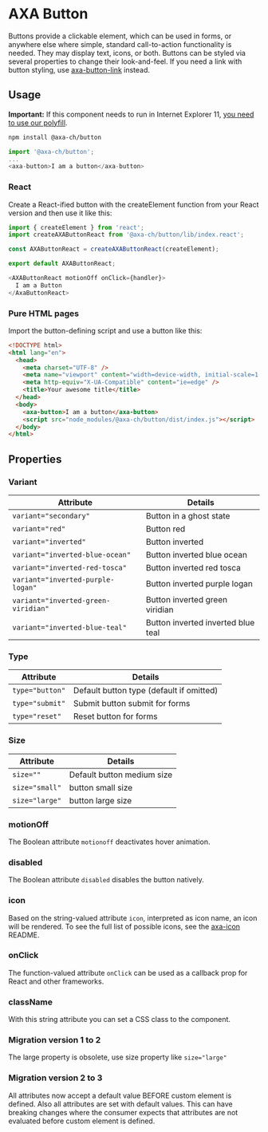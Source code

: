 # AXA Button

Buttons provide a clickable element, which can be used in forms, or anywhere else where simple, standard call-to-action functionality is needed. They may display text, icons, or both. Buttons can be styled via several properties to change their look-and-feel.
If you need a link with button styling, use [axa-button-link](https://github.com/axa-ch/patterns-library/blob/develop/src/components/10-atoms/button-link/README.md) instead.

## Usage

**Important:** If this component needs to run in Internet Explorer 11, [you need to use our polyfill](https://github.com/axa-ch/patterns-library/tree/develop/src/components/05-utils/polyfill).

```bash
npm install @axa-ch/button
```

```js
import '@axa-ch/button';
...
<axa-button>I am a button</axa-button>
```

### React

Create a React-ified button with the createElement function from your React version and then use it like this:

```js
import { createElement } from 'react';
import createAXAButtonReact from '@axa-ch/button/lib/index.react';

const AXAButtonReact = createAXAButtonReact(createElement);

export default AXAButtonReact;
```

```js
<AXAButtonReact motionOff onClick={handler}>
  I am a Button
</AxaButtonReact>
```

### Pure HTML pages

Import the button-defining script and use a button like this:

```html
<!DOCTYPE html>
<html lang="en">
  <head>
    <meta charset="UTF-8" />
    <meta name="viewport" content="width=device-width, initial-scale=1.0" />
    <meta http-equiv="X-UA-Compatible" content="ie=edge" />
    <title>Your awesome title</title>
  </head>
  <body>
    <axa-button>I am a button</axa-button>
    <script src="node_modules/@axa-ch/button/dist/index.js"></script>
  </body>
</html>
```

## Properties

### Variant

| Attribute                           | Details                            |
| ----------------------------------- | ---------------------------------- |
| `variant="secondary"`               | Button in a ghost state            |
| `variant="red"`                     | Button red                         |
| `variant="inverted"`                | Button inverted                    |
| `variant="inverted-blue-ocean"`     | Button inverted blue ocean         |
| `variant="inverted-red-tosca"`      | Button inverted red tosca          |
| `variant="inverted-purple-logan"`   | Button inverted purple logan       |
| `variant="inverted-green-viridian"` | Button inverted green viridian     |
| `variant="inverted-blue-teal"`      | Button inverted inverted blue teal |

### Type

| Attribute       | Details                                  |
| --------------- | ---------------------------------------- |
| `type="button"` | Default button type (default if omitted) |
| `type="submit"` | Submit button submit for forms           |
| `type="reset"`  | Reset button for forms                   |

### Size

| Attribute      | Details                    |
| -------------- | -------------------------- |
| `size=""`      | Default button medium size |
| `size="small"` | button small size          |
| `size="large"` | button large size          |

### motionOff

The Boolean attribute `motionoff` deactivates hover animation.

### disabled

The Boolean attribute `disabled` disables the button natively.

### icon

Based on the string-valued attribute `icon`, interpreted as icon name, an icon will be rendered. To see the full list of possible icons, see the [axa-icon](https://github.com/axa-ch/patterns-library/blob/develop/src/components/10-atoms/icon/README.md) README.

### onClick

The function-valued attribute `onClick` can be used as a callback prop for React and other frameworks.

### className

With this string attribute you can set a CSS class to the component.

### Migration version 1 to 2

The large property is obsolete, use size property like `size="large"`

### Migration version 2 to 3

All attributes now accept a default value BEFORE custom element is defined. Also all attributes are set with default values. This can have breaking changes where the consumer expects that attributes are not evaluated before custom element is defined.
